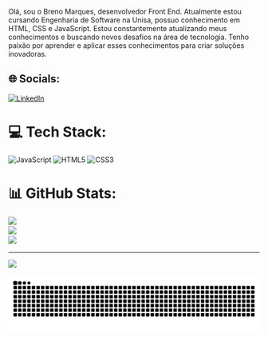 Olá, sou o Breno Marques, desenvolvedor Front End. Atualmente estou cursando Engenharia de Software na Unisa, possuo conhecimento em HTML, CSS e JavaScript.
Estou constantemente atualizando meus conhecimentos e buscando novos desafios na área de tecnologia. Tenho paixão por aprender e aplicar esses conhecimentos para criar soluções inovadoras.
## 🌐 Socials:
[![LinkedIn](https://img.shields.io/badge/LinkedIn-%230077B5.svg?logo=linkedin&logoColor=white)](https://linkedin.com/in/www.linkedin.com/in/brenomarsolive) 

# 💻 Tech Stack:
![JavaScript](https://img.shields.io/badge/javascript-%23323330.svg?style=for-the-badge&logo=javascript&logoColor=%23F7DF1E) ![HTML5](https://img.shields.io/badge/html5-%23E34F26.svg?style=for-the-badge&logo=html5&logoColor=white) ![CSS3](https://img.shields.io/badge/css3-%231572B6.svg?style=for-the-badge&logo=css3&logoColor=white)
# 📊 GitHub Stats:
![](https://github-readme-stats.vercel.app/api?username=Brenomar&theme=dark&hide_border=false&include_all_commits=false&count_private=false)<br/>
![](https://nirzak-streak-stats.vercel.app/?user=Brenomar&theme=dark&hide_border=false)<br/>
![](https://github-readme-stats.vercel.app/api/top-langs/?username=Brenomar&theme=dark&hide_border=false&include_all_commits=false&count_private=false&layout=compact)

---
[![](https://visitcount.itsvg.in/api?id=Brenomar&icon=0&color=0)](https://visitcount.itsvg.in)

<!-- Proudly created with GPRM ( https://gprm.itsvg.in ) -->

<picture align="center">
  <source media="(prefers-color-scheme: dark)" srcset="https://raw.githubusercontent.com/Brenomar/Brenomar/output/github-contribution-grid-snake-dark.svg">
  <source media="(prefers-color-scheme: light)" srcset="https://raw.githubusercontent.com/Brenomar/Brenomar/output/github-contribution-grid-snake-dark.svg">
  <img align="center" alt="github contribution grid snake animation" src="https://raw.githubusercontent.com/Brenomar/Brenomar/output/github-contribution-grid-snake.svg">
</picture>
